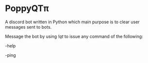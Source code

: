 # PoppyQTπ
A discord bot written in Python which main purpose is to clear user messages sent to bots.

Message the bot by using _!qt <command>_ to issue any command of the following:

  -help
  
  -ping
